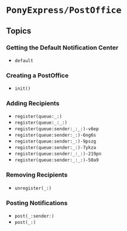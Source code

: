 # ``PonyExpress/PostOffice``

## Topics

### Getting the Default Notification Center

- ``default``

### Creating a PostOffice

- ``init()``

### Adding Recipients

- ``register(queue:_:)``
- ``register(queue:_:_:)``
- ``register(queue:sender:_:_:)-v6ep``
- ``register(queue:sender:_:)-6ng6s``
- ``register(queue:sender:_:)-9pszg``
- ``register(queue:sender:_:)-7ykza``
- ``register(queue:sender:_:_:)-219pn``
- ``register(queue:sender:_:_:)-50a9``

### Removing Recipients

- ``unregister(_:)``

### Posting Notifications

- ``post(_:sender:)``
- ``post(_:)``
